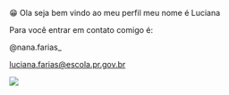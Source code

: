 😁 Ola seja bem vindo ao meu perfil meu nome é Luciana 

Para você entrar em contato comigo é:

@nana.farias_

luciana.farias@escola.pr.gov.br

![](https://media.tenor.com/pttxLYVbZH8AAAAC/hello-pinguin.gif)
